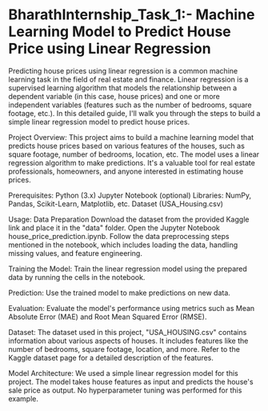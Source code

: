 # BharathInternship_Task_1:- Machine Learning Model to Predict House Price using Linear Regression
Predicting house prices using linear regression is a common machine learning task in the field of real estate and finance. Linear regression is a supervised learning algorithm that models the relationship between a dependent variable (in this case, house prices) and one or more independent variables (features such as the number of bedrooms, square footage, etc.). In this detailed guide, I'll walk you through the steps to build a simple linear regression model to predict house prices.

Project Overview: This project aims to build a machine learning model that predicts house prices based on various features of the houses, such as square footage, number of bedrooms, location, etc. The model uses a linear regression algorithm to make predictions. It's a valuable tool for real estate professionals, homeowners, and anyone interested in estimating house prices.

Prerequisites: Python (3.x) Jupyter Notebook (optional) Libraries: NumPy, Pandas, Scikit-Learn, Matplotlib, etc. Dataset (USA_Housing.csv)

Usage: Data Preparation Download the dataset from the provided Kaggle link and place it in the "data" folder. Open the Jupyter Notebook house_price_prediction.ipynb. Follow the data preprocessing steps mentioned in the notebook, which includes loading the data, handling missing values, and feature engineering.

Training the Model: Train the linear regression model using the prepared data by running the cells in the notebook.

Prediction: Use the trained model to make predictions on new data.

Evaluation: Evaluate the model's performance using metrics such as Mean Absolute Error (MAE) and Root Mean Squared Error (RMSE).

Dataset: The dataset used in this project, "USA_HOUSING.csv" contains information about various aspects of houses. It includes features like the number of bedrooms, square footage, location, and more. Refer to the Kaggle dataset page for a detailed description of the features.

Model Architecture: We used a simple linear regression model for this project. The model takes house features as input and predicts the house's sale price as output. No hyperparameter tuning was performed for this example.
